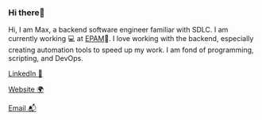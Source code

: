 ### Hi there🤠

Hi, I am Max, a backend software engineer familiar with SDLC.
I am currently working 💻 at [EPAM](https://epam.com)💾. 
I love working with the backend, especially creating automation tools to speed up my work.
I am fond of programming, scripting, and DevOps.

[LinkedIn 💼](https://www.linkedin.com/in/maksimgorbunov/)

[Website 🌍](https://cloudpenguin.blogspot.com/)

[Email 📬](mailto:gorbunov.maksim@hotmail.com)
